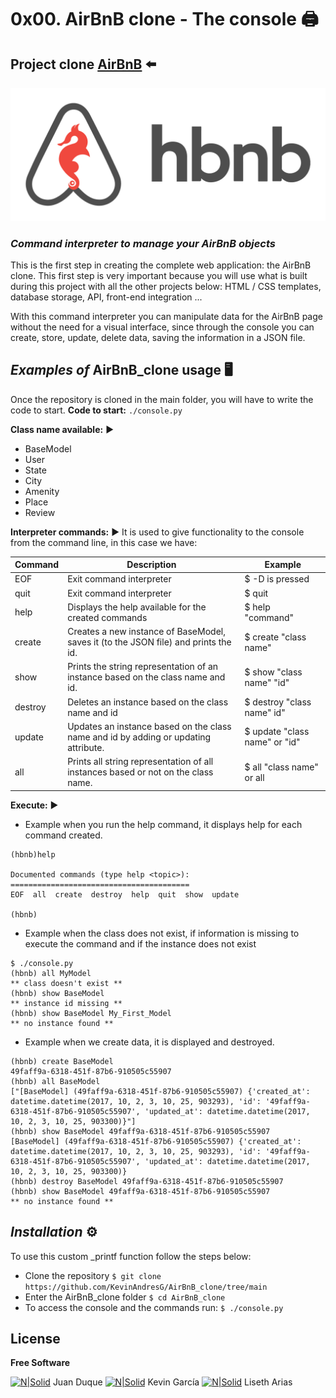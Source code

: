 # **0x00. AirBnB clone - The console** 🖨
## Project clone [AirBnB] ⬅️
![N|Solid](https://raw.githubusercontent.com/KevinAndresG/AirBnB_clone/main/assets/Holberton.png)

### *Command interpreter to manage your AirBnB objects*
This is the first step in creating the complete web application: the AirBnB clone. This first step is very important because you will use what is built during this project with all the other projects below: HTML / CSS templates, database storage, API, front-end integration ...

With this command interpreter you can manipulate data for the AirBnB page without the need for a visual interface, since through the console you can create, store, update, delete data, saving the information in a JSON file.

## _Examples of_ AirBnB_clone usage 🖥️
Once the repository is cloned in the main folder, you will have to write the code to start.
**Code to start:** ```./console.py```

**Class name available:** ▶️

- BaseModel
- User
- State
- City
- Amenity
- Place
- Review

**Interpreter commands:** ▶️
It is used to give functionality to the console from the command line, in this case we have:

| Command  |Description | Example
| ------ | ------ | ------ |
|EOF| Exit command interpreter | $ <Ctrl>-D is pressed
| quit | Exit command interpreter | $ quit
| help | Displays the help available for the created commands | $ help "command"
| create | Creates a new instance of BaseModel, saves it (to the JSON file) and prints the id.| $ create "class name"
| show | Prints the string representation of an instance based on the class name and id. | $ show "class name" "id"
| destroy | Deletes an instance based on the class name and id | $ destroy "class name" id"
| update | Updates an instance based on the class name and id by adding or updating attribute. | $ update "class name" or "id"
| all | Prints all string representation of all instances based or not on the class name. | $ all "class name" or all

**Execute:** ▶️

- Example when you run the help command, it displays help for each command created.
``` $ ./console.py
(hbnb)help

Documented commands (type help <topic>):
========================================
EOF  all  create  destroy  help  quit  show  update

(hbnb)
```
- Example when the class does not exist, if information is missing to execute the command and if the instance does not exist
```
$ ./console.py
(hbnb) all MyModel
** class doesn't exist **
(hbnb) show BaseModel
** instance id missing **
(hbnb) show BaseModel My_First_Model
** no instance found **
```
- Example when we create data, it is displayed and destroyed.
```
(hbnb) create BaseModel
49faff9a-6318-451f-87b6-910505c55907
(hbnb) all BaseModel
["[BaseModel] (49faff9a-6318-451f-87b6-910505c55907) {'created_at': datetime.datetime(2017, 10, 2, 3, 10, 25, 903293), 'id': '49faff9a-6318-451f-87b6-910505c55907', 'updated_at': datetime.datetime(2017, 10, 2, 3, 10, 25, 903300)}"]
(hbnb) show BaseModel 49faff9a-6318-451f-87b6-910505c55907
[BaseModel] (49faff9a-6318-451f-87b6-910505c55907) {'created_at': datetime.datetime(2017, 10, 2, 3, 10, 25, 903293), 'id': '49faff9a-6318-451f-87b6-910505c55907', 'updated_at': datetime.datetime(2017, 10, 2, 3, 10, 25, 903300)}
(hbnb) destroy BaseModel 49faff9a-6318-451f-87b6-910505c55907
(hbnb) show BaseModel 49faff9a-6318-451f-87b6-910505c55907
** no instance found **
```


## _Installation_ ⚙️
To use this custom _printf function follow the steps below:
 - Clone the repository
 ```$ git clone https://github.com/KevinAndresG/AirBnB_clone/tree/main```
- Enter the AirBnB_clone folder
```$ cd AirBnB_clone```
- To access the console and the commands run:
```$ ./console.py ```


## License

**Free Software**

[![N|Solid](https://i.postimg.cc/FKh7hgp9/pngegg.png)](https://twitter.com/Juan_Duque0)
Juan Duque
[![N|Solid](https://i.postimg.cc/FKh7hgp9/pngegg.png)](https://twitter.com/KevinAndresG22)
Kevin García
[![N|Solid](https://i.postimg.cc/FKh7hgp9/pngegg.png)](https://twitter.com/Lisethav55)
Liseth Arias

[//]: # (These are reference links used in the body of this note. - )

   [AirBnB]: <https://www.airbnb.com.co/>
